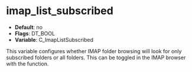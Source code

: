 # imap_list_subscribed

- **Default**: no
- **Flags**: DT_BOOL
- **Variable**: C_ImapListSubscribed

This variable configures whether IMAP folder browsing will look for
only subscribed folders or all folders.  This can be toggled in the
IMAP browser with the <toggle-subscribed> function.
